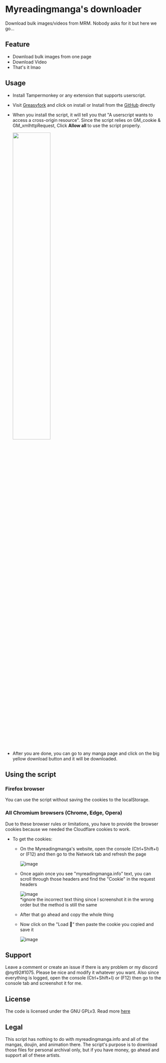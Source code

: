 # Myreadingmanga's downloader

Download bulk images/videos from MRM. Nobody asks for it but here we go...

## Feature

- Download bulk images from one page
- Download Video
- That's it lmao

## Usage

- Install Tampermonkey or any extension that supports userscript.

- Visit [Greasyfork](https://greasyfork.org/en/scripts/507784-mrm-downloader) and click on install or Install from the [GitHub](https://github.com/NYT92/mrm-downloader/raw/refs/heads/main/mrm.user.js) directly

- When you install the script, it will tell you that "A userscript wants to access a cross-origin resource". Since the script relies on GM_cookie & GM_xmlhttpRequest, Click __Allow all__ to use the script properly.

  <img src="https://i.imgur.com/IYqesP0.png" style="width:50%"/>

- After you are done, you can go to any manga page and click on the big yellow download button and it will be downloaded.

## Using the script

### Firefox browser

You can use the script without saving the cookies to the localStorage.

### All Chromium browsers (Chrome, Edge, Opera)

Due to these browser rules or limitations, you have to provide the browser cookies because we needed the Cloudflare cookies to work.

+ To get the cookies:
  - On the Myreadingmanga's website, open the console (Ctrl+Shift+I) or (F12) and then go to the Network tab and refresh the page
    
    ![image](https://github.com/user-attachments/assets/d645effb-052a-45b6-bd00-cd3cf29dc5ea)

  - Once again once you see "myreadingmanga.info" text, you can scroll through those headers and find the "Cookie" in the request headers
    
    ![image](https://github.com/user-attachments/assets/26976eb0-d9fd-4aff-93e6-b45f588720f1)  
    *ignore the incorrect text thing since I screenshot it in the wrong order but the method is still the same
  - After that go ahead and copy the whole thing
  - Now click on the "Load 🍪" then paste the cookie you copied and save it
 
    ![image](https://github.com/user-attachments/assets/3d9e0e71-e7ce-4f8e-a920-0989a76d0f29)


## Support
Leave a comment or create an issue if there is any problem or my discord @nyt92#1075. Please be nice and modify it whatever you want. Also since everything is logged, open the console (Ctrl+Shift+I) or (F12) then go to the console tab and screenshot it for me.

## License

The code is licensed under the GNU GPLv3. Read more [here](https://gist.github.com/kn9ts/cbe95340d29fc1aaeaa5dd5c059d2e60#file-gplv3-md)

## Legal

This script has nothing to do with myreadingmanga.info and all of the mangas, doujin, and animation there. The script's purpose is to download those files for personal archival only, but if you have money, go ahead and support all of these artists.
